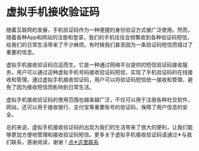 # 虚拟手机接收验证码

随着互联网的发展，手机验证码作为一种便捷的身份验证方式被广泛使用。然而，随着各种App和网站的注册和登录，我们的手机往往会频繁收到各种验证码短信，给我们的日常生活带来了不少麻烦。有时候我们甚至因为一条验证码短信而错过了重要的信息。

虚拟手机接收验证码应运而生。它是一种通过网络平台提供的短信验证码接收服务，用户可以通过这种虚拟手机号码接收验证码短信，实现了手机验证码的在线接收和管理。通过虚拟手机接收验证码，用户可以将验证码短信统一接收和管理，避免了因为接收短信而影响到日常生活。

虚拟手机接收验证码的使用范围也越来越广泛，不仅可以用于注册各种社交软件、网站，还可以用于接收银行、支付宝等重要账号的验证码，保障了用户信息的安全。

总的来说，虚拟手机接收验证码的出现为我们的生活带来了很大的便利，让我们能够更加方便地管理和接收验证码短信。更多关于虚拟手机接收验证码请通过✈与我们联系，感谢阅读，谢谢！[点✈这里联系](https://a.k02.cc)